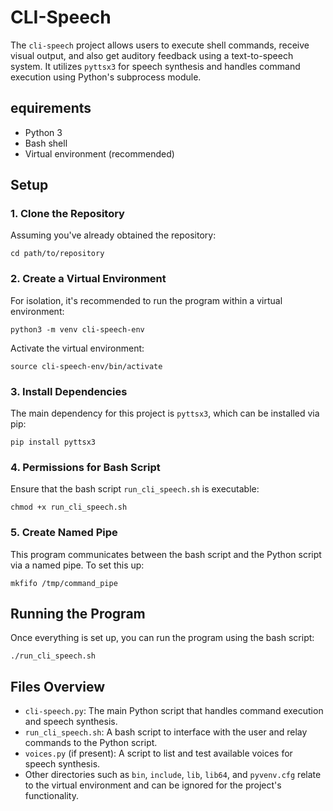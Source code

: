 # CLI-Speech

The `cli-speech` project allows users to execute shell commands, receive visual output, and also get auditory feedback using a text-to-speech system. It utilizes `pyttsx3` for speech synthesis and handles command execution using Python's subprocess module.

## equirements

- Python 3
- Bash shell
- Virtual environment (recommended)

## Setup

### 1. Clone the Repository

Assuming you've already obtained the repository:

```
cd path/to/repository
```

### 2. Create a Virtual Environment

For isolation, it's recommended to run the program within a virtual environment:

```
python3 -m venv cli-speech-env
```

Activate the virtual environment:

```
source cli-speech-env/bin/activate
```

### 3. Install Dependencies

The main dependency for this project is `pyttsx3`, which can be installed via pip:

```
pip install pyttsx3
```

### 4. Permissions for Bash Script

Ensure that the bash script `run_cli_speech.sh` is executable:

```
chmod +x run_cli_speech.sh
```

### 5. Create Named Pipe

This program communicates between the bash script and the Python script via a named pipe. To set this up:

```
mkfifo /tmp/command_pipe
```

## Running the Program

Once everything is set up, you can run the program using the bash script:

```
./run_cli_speech.sh
```

## Files Overview

- `cli-speech.py`: The main Python script that handles command execution and speech synthesis.
- `run_cli_speech.sh`: A bash script to interface with the user and relay commands to the Python script.
- `voices.py` (if present): A script to list and test available voices for speech synthesis.
- Other directories such as `bin`, `include`, `lib`, `lib64`, and `pyvenv.cfg` relate to the virtual environment and can be ignored for the project's functionality.